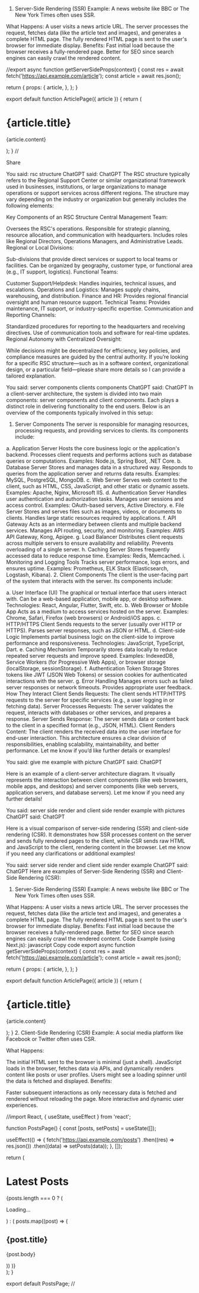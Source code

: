 1. Server-Side Rendering (SSR)
   Example:
   A news website like BBC or The New York Times often uses SSR.

What Happens:
A user visits a news article URL.
The server processes the request, fetches data (like the article text and images), and generates a complete HTML page.
The fully rendered HTML page is sent to the user's browser for immediate display.
Benefits:
Fast initial load because the browser receives a fully-rendered page.
Better for SEO since search engines can easily crawl the rendered content.

//export async function getServerSideProps(context) {
const res = await fetch('https://api.example.com/article');
const article = await res.json();

return {
props: {
article,
},
};
}

export default function ArticlePage({ article }) {
return (
<div>
<h1>{article.title}</h1>
<p>{article.content}</p>
</div>
);
}
//

Share

You said:
rsc structure
ChatGPT said:
ChatGPT
The RSC structure typically refers to the Regional Support Center or similar organizational framework used in businesses, institutions, or large organizations to manage operations or support services across different regions. The structure may vary depending on the industry or organization but generally includes the following elements:

Key Components of an RSC Structure
Central Management Team:

Oversees the RSC's operations.
Responsible for strategic planning, resource allocation, and communication with headquarters.
Includes roles like Regional Directors, Operations Managers, and Administrative Leads.
Regional or Local Divisions:

Sub-divisions that provide direct services or support to local teams or facilities.
Can be organized by geography, customer type, or functional area (e.g., IT support, logistics).
Functional Teams:

Customer Support/Helpdesk: Handles inquiries, technical issues, and escalations.
Operations and Logistics: Manages supply chains, warehousing, and distribution.
Finance and HR: Provides regional financial oversight and human resource support.
Technical Teams: Provides maintenance, IT support, or industry-specific expertise.
Communication and Reporting Channels:

Standardized procedures for reporting to the headquarters and receiving directives.
Use of communication tools and software for real-time updates.
Regional Autonomy with Centralized Oversight:

While decisions might be decentralized for efficiency, key policies, and compliance measures are guided by the central authority.
If you’re looking for a specific RSC structure—such as in a software context, organizational design, or a particular field—please share more details so I can provide a tailored explanation.

You said:
server components clients components
ChatGPT said:
ChatGPT
In a client-server architecture, the system is divided into two main components: server components and client components. Each plays a distinct role in delivering functionality to the end users. Below is an overview of the components typically involved in this setup:

1. Server Components
   The server is responsible for managing resources, processing requests, and providing services to clients. Its components include:

a. Application Server
Hosts the core business logic or the application's backend.
Processes client requests and performs actions such as database queries or computations.
Examples: Node.js, Spring Boot, .NET Core.
b. Database Server
Stores and manages data in a structured way.
Responds to queries from the application server and returns data results.
Examples: MySQL, PostgreSQL, MongoDB.
c. Web Server
Serves web content to the client, such as HTML, CSS, JavaScript, and other static or dynamic assets.
Examples: Apache, Nginx, Microsoft IIS.
d. Authentication Server
Handles user authentication and authorization tasks.
Manages user sessions and access control.
Examples: OAuth-based servers, Active Directory.
e. File Server
Stores and serves files such as images, videos, or documents to clients.
Handles large static resources required by applications.
f. API Gateway
Acts as an intermediary between clients and multiple backend services.
Manages API routing, security, and monitoring.
Examples: AWS API Gateway, Kong, Apigee.
g. Load Balancer
Distributes client requests across multiple servers to ensure availability and reliability.
Prevents overloading of a single server.
h. Caching Server
Stores frequently accessed data to reduce response time.
Examples: Redis, Memcached.
i. Monitoring and Logging Tools
Tracks server performance, logs errors, and ensures uptime.
Examples: Prometheus, ELK Stack (Elasticsearch, Logstash, Kibana). 2. Client Components
The client is the user-facing part of the system that interacts with the server. Its components include:

a. User Interface (UI)
The graphical or textual interface that users interact with.
Can be a web-based application, mobile app, or desktop software.
Technologies: React, Angular, Flutter, Swift, etc.
b. Web Browser or Mobile App
Acts as a medium to access services hosted on the server.
Examples: Chrome, Safari, Firefox (web browsers) or Android/iOS apps.
c. HTTP/HTTPS Client
Sends requests to the server (usually over HTTP or HTTPS).
Parses server responses, such as JSON or HTML.
d. Client-side Logic
Implements partial business logic on the client-side to improve performance and responsiveness.
Technologies: JavaScript, TypeScript, Dart.
e. Caching Mechanism
Temporarily stores data locally to reduce repeated server requests and improve speed.
Examples: IndexedDB, Service Workers (for Progressive Web Apps), or browser storage (localStorage, sessionStorage).
f. Authentication Token Storage
Stores tokens like JWT (JSON Web Tokens) or session cookies for authenticated interactions with the server.
g. Error Handling
Manages errors such as failed server responses or network timeouts.
Provides appropriate user feedback.
How They Interact
Client Sends Requests: The client sends HTTP/HTTPS requests to the server for specific services (e.g., a user logging in or fetching data).
Server Processes Requests: The server validates the request, interacts with databases or other services, and prepares a response.
Server Sends Response: The server sends data or content back to the client in a specified format (e.g., JSON, HTML).
Client Renders Content: The client renders the received data into the user interface for end-user interaction.
This architecture ensures a clear division of responsibilities, enabling scalability, maintainability, and better performance. Let me know if you’d like further details or examples!

You said:
give me example with picture
ChatGPT said:
ChatGPT

Here is an example of a client-server architecture diagram. It visually represents the interaction between client components (like web browsers, mobile apps, and desktops) and server components (like web servers, application servers, and database servers). Let me know if you need any further details!

You said:
server side render and client side render example with pictures
ChatGPT said:
ChatGPT

Here is a visual comparison of server-side rendering (SSR) and client-side rendering (CSR). It demonstrates how SSR processes content on the server and sends fully rendered pages to the client, while CSR sends raw HTML and JavaScript to the client, rendering content in the browser. Let me know if you need any clarifications or additional examples!

You said:
server side render and client side render example
ChatGPT said:
ChatGPT
Here are examples of Server-Side Rendering (SSR) and Client-Side Rendering (CSR):

1. Server-Side Rendering (SSR)
   Example:
   A news website like BBC or The New York Times often uses SSR.

What Happens:
A user visits a news article URL.
The server processes the request, fetches data (like the article text and images), and generates a complete HTML page.
The fully rendered HTML page is sent to the user's browser for immediate display.
Benefits:
Fast initial load because the browser receives a fully-rendered page.
Better for SEO since search engines can easily crawl the rendered content.
Code Example (using Next.js):
javascript
Copy code
export async function getServerSideProps(context) {
const res = await fetch('https://api.example.com/article');
const article = await res.json();

return {
props: {
article,
},
};
}

export default function ArticlePage({ article }) {
return (
<div>
<h1>{article.title}</h1>
<p>{article.content}</p>
</div>
);
} 2. Client-Side Rendering (CSR)
Example:
A social media platform like Facebook or Twitter often uses CSR.

What Happens:

The initial HTML sent to the browser is minimal (just a shell).
JavaScript loads in the browser, fetches data via APIs, and dynamically renders content like posts or user profiles.
Users might see a loading spinner until the data is fetched and displayed.
Benefits:

Faster subsequent interactions as only necessary data is fetched and rendered without reloading the page.
More interactive and dynamic user experiences.

//import React, { useState, useEffect } from 'react';

function PostsPage() {
const [posts, setPosts] = useState([]);

useEffect(() => {
fetch('https://api.example.com/posts')
.then((res) => res.json())
.then((data) => setPosts(data));
}, []);

return (
<div>
<h1>Latest Posts</h1>
{posts.length === 0 ? (
<p>Loading...</p>
) : (
posts.map((post) => (
<div key={post.id}>
<h2>{post.title}</h2>
<p>{post.body}</p>
</div>
))
)}
</div>
);
}

export default PostsPage;
//
